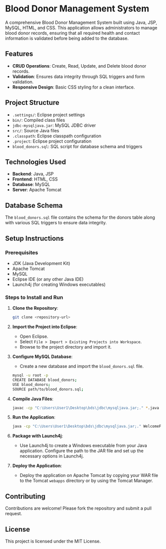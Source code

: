 # Blood Donor Management System

A comprehensive Blood Donor Management System built using Java, JSP, MySQL, HTML, and CSS. This application allows administrators to manage blood donor records, ensuring that all required health and contact information is validated before being added to the database.

## Features

- **CRUD Operations**: Create, Read, Update, and Delete blood donor records.
- **Validation**: Ensures data integrity through SQL triggers and form validation.
- **Responsive Design**: Basic CSS styling for a clean interface.

## Project Structure

- `.settings/`: Eclipse project settings
- `bin/`: Compiled class files
- `jdbc-mysqljava.jar`: MySQL JDBC driver
- `src/`: Source Java files
- `.classpath`: Eclipse classpath configuration
- `.project`: Eclipse project configuration
- `blood_donors.sql`: SQL script for database schema and triggers

## Technologies Used

- **Backend**: Java, JSP
- **Frontend**: HTML, CSS
- **Database**: MySQL
- **Server**: Apache Tomcat

## Database Schema

The `blood_donors.sql` file contains the schema for the donors table along with various SQL triggers to ensure data integrity.

## Setup Instructions

### Prerequisites

- JDK (Java Development Kit)
- Apache Tomcat
- MySQL
- Eclipse IDE (or any other Java IDE)
- Launch4j (for creating Windows executables)

### Steps to Install and Run

1. **Clone the Repository**:
    ```sh
    git clone <repository-url>
    ```

2. **Import the Project into Eclipse**:
    - Open Eclipse.
    - Select `File > Import > Existing Projects into Workspace`.
    - Browse to the project directory and import it.

3. **Configure MySQL Database**:
    - Create a new database and import the `blood_donors.sql` file.
    ```sh
    mysql -u root -p
    CREATE DATABASE blood_donors;
    USE blood_donors;
    SOURCE path/to/blood_donors.sql;
    ```

4. **Compile Java Files**:
    ```sh
    javac -cp "C:\Users\User1\Desktop\bds\jdbc\mysqljava.jar;." *.java
    ```

5. **Run the Application**:
    ```sh
    java -cp "C:\Users\User1\Desktop\bds\jdbc\mysqljava.jar;." WelcomeFrame
    ```

6. **Package with Launch4j**:
    - Use Launch4j to create a Windows executable from your Java application. Configure the path to the JAR file and set up the necessary options in Launch4j.

7. **Deploy the Application**:
    - Deploy the application on Apache Tomcat by copying your WAR file to the Tomcat `webapps` directory or by using the Tomcat Manager.

## Contributing

Contributions are welcome! Please fork the repository and submit a pull request.

## License

This project is licensed under the MIT License.
